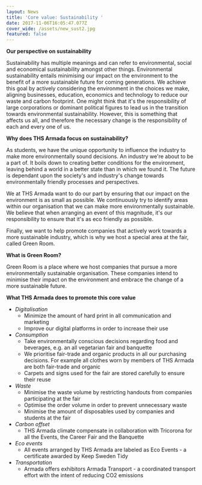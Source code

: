 ```yaml
---
layout: News
title: 'Core value: Sustainability '
date: 2017-11-06T16:05:47.077Z
cover_wide: /assets/new_sust2.jpg
featured: false
---
```

**Our perspective on sustainability**

Sustainability has multiple meanings and can refer to environmental, social and economical sustainability amongst other things. Environmental sustainability entails minimising our impact on the environment to the benefit of a more sustainable future for coming generations. We achieve this goal by actively considering the environment in the choices we make, aligning businesses, education, economics and technology to reduce our waste and carbon footprint. One might think that it's the responsibility of large corporations or dominant political figures to lead us in the transition towards environmental sustainability. However, this is something that affects us all, and therefore the necessary change is the responsibility of each and every one of us.

**Why does THS Armada focus on sustainability?**

As students, we have the unique opportunity to influence the industry to make more environmentally sound decisions. An industry we're about to be a part of. It boils down to creating better conditions for the environment, leaving behind a world in a better state than in which we found it. The future is dependant upon the society's and industry's change towards environmentally friendly processes and perspectives. 

We at THS Armada want to do our part by ensuring that our impact on the environment is as small as possible. We continuously try to identify areas within our organisation that we can make more environmentally sustainable. We believe that when arranging an event of this magnitude, it's our responsibility to ensure that it's as eco friendly as possible.

Finally, we want to help promote companies that actively work towards a more sustainable industry, which is why we host a special area at the fair, called Green Room.

**What is Green Room?**

Green Room is a place where we host companies that pursue a more environmentally sustainable organisation. These companies intend to minimise their impact on the environment and embrace the change of a more sustainable future.

**What THS Armada does to promote this core value**

* _Digitalisation_
  * Minimize the amount of hard print in all communication and marketing
  * Improve our digital platforms in order to increase their use
* _Consumption_
  * Take environmentally conscious decisions regarding food and beverages, e.g. an all vegetarian fair and banquette
  * We prioritise fair-trade and organic products in all our purchasing decisions. For example all clothes worn by members of THS Armada are both fair-trade and organic
  * Carpets and signs used for the fair are stored carefully to ensure their reuse
* _Waste_
  * Minimise the waste volume by restricting handouts from companies participating at the fair
  * Optimise the order volume in order to prevent unnecessary waste
  * Minimise the amount of disposables used by companies and students at the fair
* _Carbon offset_
  * THS Armada climate compensate in collaboration with Tricorona for all the Events, the Career Fair and the Banquette
* _Eco events_
  * All events arranged by THS Armada are labeled as Eco Events - a certificate awarded by Keep Sweden Tidy
* _Transportation_
  * Armada offers exhibitors Armada Transport - a coordinated transport effort with the intent of reducing CO2 emissions
